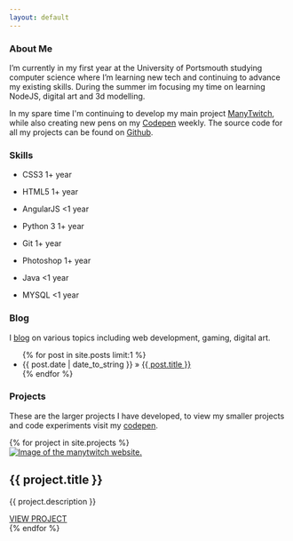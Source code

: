 ```yaml
---
layout: default
---
```


<section id="about">
	<h3>About Me</h3>
	<p>I’m currently in my first year at the University of Portsmouth
	studying computer science where I’m learning new tech and
	continuing to advance my existing skills. During the summer im focusing my time on learning NodeJS, digital art and 3d modelling.</p>
	<p>In my spare time I'm continuing to develop my main project <a href="/manytwitch">ManyTwitch</a>, while also creating new pens on my <a href="{{ site.codepen }}">Codepen</a> weekly. The source code for all my projects can be found on <a href="{{ site.github }}">Github</a>.<!-- I am also periodically writing articles about web development and gaming on <a href="https://medium.com/@danhearn">Medium</a>.--></p>
</section>
<section id="skills">
	<h3>Skills</h3>
	<ul id="skills-container">
		<li>
			<p>CSS3 <span>1+ year</span></p>
		</li>
		<li>
			<p>HTML5 <span>1+ year</span></p>
		</li>
		<li>
			<p>AngularJS <span>&lt;1 year</span></p>
		</li>
		<li>
			<p>Python 3 <span>1+ year</span></p>
		</li>
		<li>
			<p>Git <span>1+ year</span></p>
		</li>
		<li>
			<p>Photoshop <span>1+ year</span></p>
		</li>
		<li>
			<p>Java <span>&lt;1 year</span></p>
		</li>
		<li>
			<p>MYSQL <span>&lt;1 year</span></p>
		</li>
	</ul>
</section>
<section id="blog">
	<h3>Blog</h3>
	<p>I <a href="blog.html">blog</a> on various topics including web development, gaming, digital art.<p>
	<ul id="posts">
		{% for post in site.posts limit:1 %}
			<li><span>{{ post.date | date_to_string }}</span> » <a href="{{ post.url }}" title="{{ post.title }}">{{ post.title }}</a></li>
		{% endfor %}
	</ul>
</section>
<section id="projects">
	<h3>Projects</h3>
	<p>These are the larger projects I have developed, to view my smaller projects and code experiments visit my <a href="{{ site.codepen }}">codepen</a>.</p>
	<section id="projects-list">
		{% for project in site.projects %}
			<article>
				<a href="{{ project.url }}" class="img-container"><img src="{{ project.img }}" alt="Image of the manytwitch website."></a>
				<section class="main-info">
					<h2>{{ project.title }}</h2>
					<p>{{ project.description }}</p>
					<a href="{{ project.url }}">VIEW PROJECT</a>
				</section>
			</article>
		{% endfor %}
	</section>
</section>
